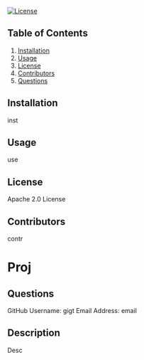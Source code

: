 [![License](https://img.shields.io/badge/License-Apache_2.0-blue.svg)](https://opensource.org/licenses/Apache-2.0)
## Table of Contents
1. [Installation](#installation)
2. [Usage](#usage)
3. [License](#license)
4. [Contributors](#contributors)
5. [Questions](#questions)
## Installation
inst
## Usage
use
## License
Apache 2.0 License
## Contributors
contr
# Proj
## Questions
GitHub Username: gigt
Email Address: email
## Description
Desc
